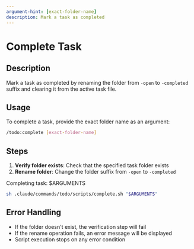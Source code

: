 ```yaml
---
argument-hint: [exact-folder-name]
description: Mark a task as completed
---
```


# Complete Task

## Description

Mark a task as completed by renaming the folder from `-open` to `-completed`
suffix and clearing it from the active task file.

## Usage

To complete a task, provide the exact folder name as an argument:

```bash
/todo:complete [exact-folder-name]
```

## Steps

1. **Verify folder exists**: Check that the specified task folder exists
2. **Rename folder**: Change the folder suffix from `-open` to `-completed`

Completing task: $ARGUMENTS

```bash
sh .claude/commands/todo/scripts/complete.sh "$ARGUMENTS"
```

## Error Handling

- If the folder doesn't exist, the verification step will fail
- If the rename operation fails, an error message will be displayed
- Script execution stops on any error condition
